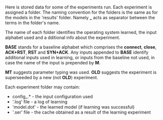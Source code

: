 Here is stored data for some of the experiments run. Each experiment is assigned a folder.
The naming convention for the folders is the same as for the models in the 'results' folder. 
Namely  **_** acts as separator between the terms in the folder's name. 

The name of each folder identifies the operating system learned, the input alphabet used and a
dditional info about the experiment.

**BASE** stands for a baseline alphabet which comprises the **connect**, **close**, **ACK+RST**, **RST** and **SYN+ACK**. 
Any inputs appended to **BASE** identify additional inputs used in learning, or inputs from the baseline not used, 
in case the name of the input is prepended by **M**. 

**MT** suggests parameter typing was used. **OLD** suggests the experiment is superseeded by a new (not **OLD**)  experiment.

Each experiment folder may contain:
* config_.* - the input configuration used
* '.log' file - a log of learning
* 'model.dot' - the learned model (if learning was successful)
* '.ser' file - the cache obtained as a result of the learning experiment
